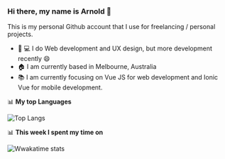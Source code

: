 ### Hi there, my name is Arnold :panda_face:
This is my personal Github account that I use for freelancing / personal projects.
- :art: :computer: I do Web development and UX design, but more development recently :smile:
- :house: I am currently based in Melbourne, Australia
- :books: I am currently focusing on Vue JS for web development and Ionic Vue for mobile development.

📊 **My top Languages**

![Top Langs](https://github-readme-stats.vercel.app/api/top-langs/?username=aangelo96&layout=compact)

📊 **This week I spent my time on**

![Wwakatime stats](https://github-readme-stats-taupe-two.vercel.app/api/wakatime?username=aangelo96&hide_title=true&hide_border=true&langs_count=5)
